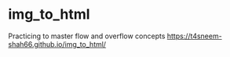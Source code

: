 # img_to_html
Practicing to master flow and overflow concepts
https://t4sneem-shah66.github.io/img_to_html/
